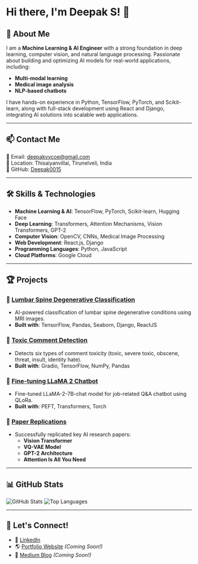 # Hi there, I'm Deepak S! 👋

## 🚀 About Me

I am a **Machine Learning & AI Engineer** with a strong foundation in deep learning, computer vision, and natural language processing. Passionate about building and optimizing AI models for real-world applications, including:

- **Multi-modal learning**
- **Medical image analysis**
- **NLP-based chatbots**

I have hands-on experience in Python, TensorFlow, PyTorch, and Scikit-learn, along with full-stack development using React and Django, integrating AI solutions into scalable web applications.

---

## 📫 Contact Me
📧 Email: deepakvvcoe@gmail.com  
📍 Location: Thisaiyanvillai, Tirunelveli, India  
🔗 GitHub: [Deepak0015](https://github.com/Deepak0015)

---

## 🛠 Skills & Technologies
- **Machine Learning & AI**: TensorFlow, PyTorch, Scikit-learn, Hugging Face
- **Deep Learning**: Transformers, Attention Mechanisms, Vision Transformers, GPT-2
- **Computer Vision**: OpenCV, CNNs, Medical Image Processing
- **Web Development**: React.js, Django
- **Programming Languages**: Python, JavaScript
- **Cloud Platforms**: Google Cloud

---

## 🏆 Projects
### 🔹 [Lumbar Spine Degenerative Classification](#)
- AI-powered classification of lumbar spine degenerative conditions using MRI images.
- **Built with**: TensorFlow, Pandas, Seaborn, Django, ReactJS

### 🔹 [Toxic Comment Detection](#)
- Detects six types of comment toxicity (toxic, severe toxic, obscene, threat, insult, identity hate).
- **Built with**: Gradio, TensorFlow, NumPy, Pandas

### 🔹 [Fine-tuning LLaMA 2 Chatbot](#)
- Fine-tuned LLaMA-2-7B-chat model for job-related Q&A chatbot using QLoRa.
- **Built with**: PEFT, Transformers, Torch

### 🔹 [Paper Replications](#)
- Successfully replicated key AI research papers:
  - **Vision Transformer**
  - **VQ-VAE Model**
  - **GPT-2 Architecture**
  - **Attention Is All You Need**

---

## 📊 GitHub Stats
![GitHub Stats](https://github-readme-stats.vercel.app/api?username=Deepak0015&show_icons=true&theme=tokyonight)
![Top Languages](https://github-readme-stats.vercel.app/api/top-langs/?username=Deepak0015&layout=compact&theme=tokyonight)

---

## 🤝 Let's Connect!
- 💼 [LinkedIn](#)
- 🌎 [Portfolio Website](#) *(Coming Soon!)*
- 📝 [Medium Blog](#) *(Coming Soon!)*

